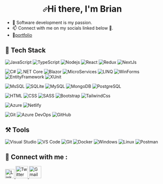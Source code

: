 ###                                 <h1 align="center" dir="auto"><a id="user-content-hi--im-brian-kiarie" class="anchor" aria-hidden="true" href="#hi--im-brian"><svg class="octicon octicon-link" viewBox="0 0 16 16" version="1.1" width="16" height="16" aria-hidden="true"><path fill-rule="evenodd" d="M7.775 3.275a.75.75 0 001.06 1.06l1.25-1.25a2 2 0 112.83 2.83l-2.5 2.5a2 2 0 01-2.83 0 .75.75 0 00-1.06 1.06 3.5 3.5 0 004.95 0l2.5-2.5a3.5 3.5 0 00-4.95-4.95l-1.25 1.25zm-4.69 9.64a2 2 0 010-2.83l2.5-2.5a2 2 0 012.83 0 .75.75 0 001.06-1.06 3.5 3.5 0 00-4.95 0l-2.5 2.5a3.5 3.5 0 004.95 4.95l1.25-1.25a.75.75 0 00-1.06-1.06l-1.25 1.25a2 2 0 01-2.83 0z"></path></svg></a>Hi there, I'm Brian</h1>

- 👀 Software development is my passion.
- 📫 Connect with  me on my socials linked below 💬.
- 🥇[portfolio](https://briankiariemwaniki.dev)


## 💼 Tech Stack
![JavaScript](https://img.shields.io/badge/-javascript-F7DF1E?&style=for-the-badge&logo=javascript&logoColor=black) ![TypeScript](https://img.shields.io/badge/-typescript-3178C6?&style=for-the-badge&logo=typescript&logoColor=white)  ![Nodejs](https://img.shields.io/badge/-NodeJs-green?&style=for-the-badge&logo=Node.Js&logoColor=61DAFB) ![React](https://img.shields.io/badge/-ReactJS-grey?&style=for-the-badge&logo=react&logoColor=61DAFB) ![Redux](https://img.shields.io/badge/redux-764ABC?&style=for-the-badge&logo=redux&logoColor=white) ![NextJs](https://img.shields.io/badge/-nextjs-black?&style=for-the-badge&logo=next.js&logoColor=white)


![C#](https://img.shields.io/badge/-CSharp-1857B6?style=for-the-badge&logo=CSharp&logoColor=white) ![.NET Core](https://img.shields.io/badge/-.NETCore-512BD4?style=for-the-badge&logo=.NET&logoColor=white) ![Blazor](https://img.shields.io/badge/-Blazor-512BD4?style=for-the-badge&logo=Blazor&logoColor=white) ![MicroServices](https://img.shields.io/badge/-microservices-512BD4?style=for-the-badge&logo=microservices&logoColor=white) ![LINQ](https://img.shields.io/badge/-LINQ-512BD4?style=for-the-badge&logo=LINQ&logoColor=white) ![WinForms](https://img.shields.io/badge/-WinForms-512BD4?style=for-the-badge&logo=winforms&logoColor=white) 
![EntityFramework](https://img.shields.io/badge/-EntityFramework-512BD4?style=for-the-badge&logo=efcore&logoColor=white)  ![XUnit](https://img.shields.io/badge/-xunit-512BD4?style=for-the-badge&logo=xunit&logoColor=white)

![MsSQL](https://img.shields.io/badge/MicrosoftSQLServer-CC2927?style=for-the-badge&logo=MicrosoftSQLServer&logoColor=white) ![SQLite](https://img.shields.io/badge/SQLite-ffffff?style=for-the-badge&logo=SQLite&logoColor=black) ![MySQL](https://img.shields.io/badge/MySQL-4479A1?style=for-the-badge&logo=MySQL&logoColor=white) ![MongoDB](https://img.shields.io/badge/MongoDB-47A248?style=for-the-badge&logo=MongoDB&logoColor=white) ![PostgreSQL](https://img.shields.io/badge/postgresql-4169E1?style=for-the-badge&logo=postgresql&logoColor=white)

![HTML](https://img.shields.io/badge/HTML5-E34F26?style=for-the-badge&logo=html5&logoColor=white) ![CSS](https://img.shields.io/badge/-css3-1572B6?&style=for-the-badge&logo=css3&logoColor=white) ![SASS](https://img.shields.io/badge/Sass-CC6699?style=for-the-badge&logo=sass&logoColor=white) ![Bootstrap](https://img.shields.io/badge/Bootstrap-7952B3?style=for-the-badge&logo=Bootstrap&logoColor=white) ![TailwindCss](https://img.shields.io/badge/Tailwindcss-06B6D4?style=for-the-badge&logo=tailwindcss&logoColor=white)

![Azure](https://img.shields.io/badge/-Azure-0078D7?&style=for-the-badge&logo=MicrosoftAzure&logoColor=white) ![Netlify](https://img.shields.io/badge/-Netlify-00C7B7?&style=for-the-badge&logo=Netlify&logoColor=white) 

![Git](https://img.shields.io/badge/git-F05032?&style=for-the-badge&logo=git&logoColor=white) ![Azure DevOps](https://img.shields.io/badge/azuredevops-0078D7?&style=for-the-badge&logo=azuredevops&logoColor=white) ![GitHub](https://img.shields.io/badge/github-181717?&style=for-the-badge&logo=github&logoColor=white)

## ⚒️ Tools

![Visual Studio](https://img.shields.io/badge/-VisualStudio-5C2D91?&style=for-the-badge&logo=VisualStudio&logoColor=white) ![VS Code](https://img.shields.io/badge/-VSCode-007ACC?&style=for-the-badge&logo=visual-studio-code&logoColor=white) ![Git](https://img.shields.io/badge/-Git-F05032?&style=for-the-badge&logo=git&logoColor=white)  ![Docker](https://img.shields.io/badge/-Docker-2496ED?&style=for-the-badge&logo=Docker&logoColor=white)  ![Windows](https://img.shields.io/badge/-Windows-0078D6?&style=for-the-badge&logo=Windows&logoColor=white)  ![Linux](https://img.shields.io/badge/-Linux-FCC624?&style=for-the-badge&logo=Linux&logoColor=white) ![Postman](https://img.shields.io/badge/-Postman-FC6C37?&style=for-the-badge&logo=Postman&logoColor=white) 


## 💬 Connect with me : 

<a href="https://www.linkedin.com/in/brian-kiarie-097b1b20b">
  <img src="https://cdn.worldvectorlogo.com/logos/linkedin-icon-2.svg" title="Linkedin" alt="Linkedin Account" width="30"/>
</a>
<a href="https://twitter.com/Brian_mwaniki_k">
  <img src="https://cdn.worldvectorlogo.com/logos/twitter-6.svg" title="Twitter" alt="Twitter Account" width="40"/>
</a>
<a href="mailto:briank.mwaniki@gmail.com">
  <img src="https://cdn.worldvectorlogo.com/logos/gmail-icon-2.svg" title="Gmail" alt="Gmail Account" width="40"/>
</a>
<!---
BrianKiarieMwaniki/BrianKiarieMwaniki is a ✨ special ✨ repository because its `README.md` (this file) appears on your GitHub profile.
You can click the Preview link to take a look at your changes.
--->
